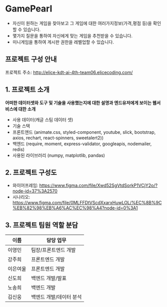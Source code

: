 # GamePearl
- 자신이 원하는 게임을 찾아보고 그 게임에 대한 여러가지정보(가격,평점 등)을 확인할 수 있습니다.
- 몇가지 질문을 통하여 자신에게 맞는 게임을 추천받을 수 있습니다.
- 미니게임을 통하여 게시판 권한을 레벨업할 수 있습니다.


## 프로젝트 구성 안내

프로젝트 주소: http://elice-kdt-ai-4th-team06.elicecoding.com/

## 1. 프로젝트 소개

**어떠한 데이터셋와 도구 및 기술을 사용했는지에 대한 설명과 엔드유저에게 보이는 웹서비스에 대한 소개**

  - 사용 데이터(캐글 스팀 데이터 셋)
  - 기술 스택
  - 프론트엔드 (animate.css, styled-component, youtube, slick, bootstrap, axios, rechart, react-spinners, sweetalert2))
  - 백엔드 (require, moment, express-validator, googleapis, nodemailer, redis) 
  - 사용된 라이브러리 (numpy, matplotlib, pandas)
 

## 2. 프로젝트 구성도
  - 와이어프레임: https://www.figma.com/file/Xwd52SgVtdSorkP1VCjY2o/?node-id=37%3A2570
  - 시나리오: https://www.figma.com/file/0MLFFDtVScdXxarxHuwLOL/%EC%8B%9C%EB%82%98%EB%A6%AC%EC%98%A4?node-id=0%3A1

## 3. 프로젝트 팀원 역할 분담
| 이름 | 담당 업무 |
| ------ | ------ |
| 이영민 | 팀장/프론트엔드 개발 |
| 강주희 | 프론트엔드 개발 |
| 이은여울 | 프론트엔드 개발 |
| 신도희 | 백엔드 개발/발표 |
| 노송희 | 백엔드 개발 |
| 김신웅 | 백엔드 개발/데이터 분석 |



